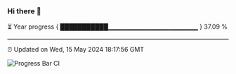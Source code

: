 ### Hi there 👋

⏳ Year progress { ███████████▁▁▁▁▁▁▁▁▁▁▁▁▁▁▁▁▁▁▁ } 37.09 %

---

⏰ Updated on Wed, 15 May 2024 18:17:56 GMT

![Progress Bar CI](https://github.com/liununu/liununu/workflows/Progress%20Bar%20CI/badge.svg)
